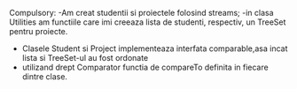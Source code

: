 Compulsory:
-Am creat studentii si proiectele folosind streams; 
-in clasa Utilities am functiile care imi creeaza lista de studenti, respectiv, un TreeSet pentru proiecte. 
- Clasele Student si Project implementeaza interfata comparable,asa incat lista si TreeSet-ul au fost ordonate 
- utilizand drept Comparator functia de compareTo definita in fiecare dintre clase.
